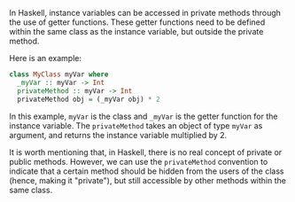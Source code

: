 In Haskell, instance variables can be accessed in private methods through the use of getter functions. These getter functions need to be defined within the same class as the instance variable, but outside the private method.

Here is an example:

```haskell
class MyClass myVar where
  _myVar :: myVar -> Int
  privateMethod :: myVar -> Int
  privateMethod obj = (_myVar obj) * 2
```

In this example, `myVar` is the class and `_myVar` is the getter function for the instance variable. The `privateMethod` takes an object of type `myVar` as argument, and returns the instance variable multiplied by 2. 

It is worth mentioning that, in Haskell, there is no real concept of private or public methods. However, we can use the `privateMethod` convention to indicate that a certain method should be hidden from the users of the class (hence, making it "private"), but still accessible by  other methods within the same class.